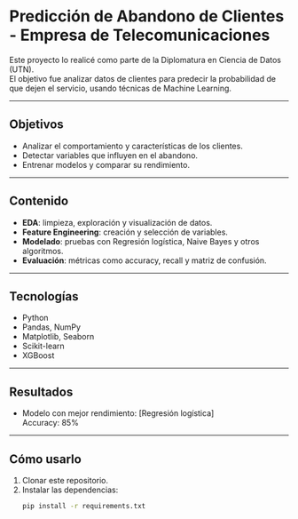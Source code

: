 # Predicción de Abandono de Clientes - Empresa de Telecomunicaciones

Este proyecto lo realicé como parte de la Diplomatura en Ciencia de Datos (UTN).  
El objetivo fue analizar datos de clientes para predecir la probabilidad de que dejen el servicio, usando técnicas de Machine Learning.

---

## Objetivos
- Analizar el comportamiento y características de los clientes.
- Detectar variables que influyen en el abandono.
- Entrenar modelos y comparar su rendimiento.

---

## Contenido
- **EDA**: limpieza, exploración y visualización de datos.
- **Feature Engineering**: creación y selección de variables.
- **Modelado**: pruebas con Regresión logística, Naive Bayes y otros algoritmos.
- **Evaluación**: métricas como accuracy, recall y matriz de confusión.

---

## Tecnologías
- Python
- Pandas, NumPy
- Matplotlib, Seaborn
- Scikit-learn
- XGBoost

---

## Resultados
- Modelo con mejor rendimiento: [Regresión logística]  
Accuracy: 85%

---

## Cómo usarlo
1. Clonar este repositorio.
2. Instalar las dependencias:
   ```bash
   pip install -r requirements.txt
